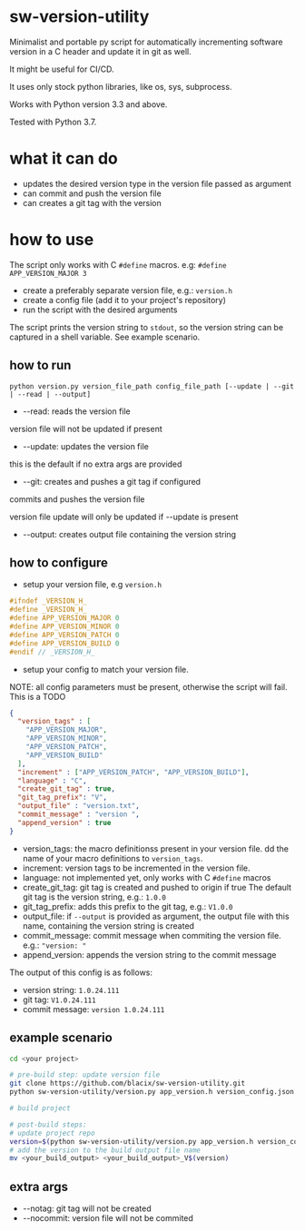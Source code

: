 # sw-version-utility
Minimalist and portable py script for automatically incrementing software version in a C header and update it in git as well.

It might be useful for CI/CD.

It uses only stock python libraries, like os, sys, subprocess.

Works with Python version 3.3 and above.

Tested with Python 3.7.

# what it can do
- updates the desired version type in the version file passed as argument
- can commit and push the version file
- can creates a git tag with the version

# how to use
The script only works with C `#define` macros.
e.g: `#define APP_VERSION_MAJOR 3`
- create a preferably separate version file, e.g.: `version.h`
- create a config file (add it to your project's repository)
- run the script with the desired arguments

The script prints the version string to `stdout`, so the version string can be captured in a shell variable. See example scenario.

## how to run
`
python version.py version_file_path config_file_path [--update | --git | --read | --output]
`
- --read: 
reads the version file

version file will not be updated if present

- --update:
updates the version file

this is the default if no extra args are provided

- --git:
creates and pushes a git tag if configured

commits and pushes the version file

version file update will only be updated if --update is present

- --output:
creates output file containing the version string


## how to configure
- setup your version file, e.g `version.h`
```C
#ifndef _VERSION_H_
#define _VERSION_H_
#define APP_VERSION_MAJOR 0
#define APP_VERSION_MINOR 0
#define APP_VERSION_PATCH 0
#define APP_VERSION_BUILD 0
#endif // _VERSION_H_
```

- setup your config to match your version file.

NOTE: all config parameters must be present, otherwise the script will fail. This is a TODO

```json
{
  "version_tags" : [
    "APP_VERSION_MAJOR",
    "APP_VERSION_MINOR",
    "APP_VERSION_PATCH",
    "APP_VERSION_BUILD"
  ],
  "increment" : ["APP_VERSION_PATCH", "APP_VERSION_BUILD"],
  "language" : "C",
  "create_git_tag" : true,
  "git_tag_prefix": "V",
  "output_file" : "version.txt",
  "commit_message" : "version ",
  "append_version" : true
}
```
- version_tags: the macro definitionss present in your version file. dd the name of your macro definitions to `version_tags`.
- increment: version tags to be incremented in the version file.
- language: not implemented yet, only works with C `#define` macros
- create_git_tag: git tag is created and pushed to origin if true
The default git tag is the version string, e.g.: `1.0.0`
- git_tag_prefix: adds this prefix to the git tag, e.g.: `V1.0.0`
- output_file: if `--output` is provided as argument, the output file with this name, containing the version string is created
- commit_message: commit message when commiting the version file. e.g.: `"version: "`
- append_version: appends the version string to the commit message

The output of this config is as follows:
- version string: `1.0.24.111`
- git tag:  `V1.0.24.111`
- commit message:  `version 1.0.24.111`

## example scenario
```bash
cd <your project>

# pre-build step: update version file
git clone https://github.com/blacix/sw-version-utility.git
python sw-version-utility/version.py app_version.h version_config.json

# build project

# post-build steps:
# update project repo
version=$(python sw-version-utility/version.py app_version.h version_config.json --git)
# add the version to the build output file name
mv <your_build_output> <your_build_output>_V$(version)
```


## extra args
- --notag: git tag will not be created
- --nocommit: version file will not be commited
